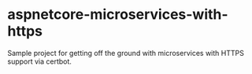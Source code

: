 # aspnetcore-microservices-with-https
Sample project for getting off the ground with microservices with HTTPS support via certbot.
